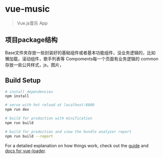 # vue-music

> Vue.js音乐 App

## 项目package结构
Base文件夹存放一些封装好的基础组件或者基本功能组件，没业务逻辑的，比如懒加载，滚动组件，歌手列表等
Compoments每一个页面有业务逻辑的
common存放一些公共样式，js，图片，

## Build Setup

``` bash
# install dependencies
npm install

# serve with hot reload at localhost:8080
npm run dev

# build for production with minification
npm run build

# build for production and view the bundle analyzer report
npm run build --report
```

For a detailed explanation on how things work, check out the [guide](http://vuejs-templates.github.io/webpack/) and [docs for vue-loader](http://vuejs.github.io/vue-loader).
